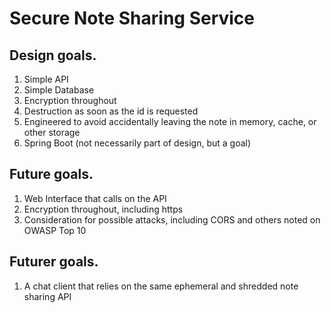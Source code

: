 
#  Secure Note Sharing Service

## Design goals.

1. Simple API
1. Simple Database
1. Encryption throughout
1. Destruction as soon as the id is requested
1. Engineered to avoid accidentally leaving the note in memory, cache, or other storage
1. Spring Boot (not necessarily part of design, but a goal)

## Future goals.

1. Web Interface that calls on the API
1. Encryption throughout, including https
1. Consideration for possible attacks, including CORS and others noted on OWASP Top 10

## Futurer goals.  

1. A chat client that relies on the same ephemeral and shredded note sharing API




